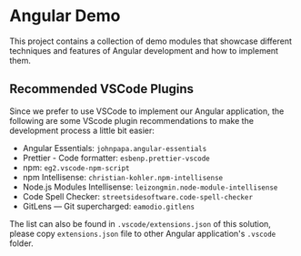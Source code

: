 # Angular Demo

This project contains a collection of demo modules that showcase different techniques and features of Angular development and how to implement them.

## Recommended VSCode Plugins

Since we prefer to use VSCode to implement our Angular application, the following are some VScode plugin recommendations to make the development process a little bit easier:

- Angular Essentials: `johnpapa.angular-essentials`
- Prettier - Code formatter: `esbenp.prettier-vscode`
- npm: `eg2.vscode-npm-script`
- npm Intellisense: `christian-kohler.npm-intellisense`
- Node.js Modules Intellisense: `leizongmin.node-module-intellisense`
- Code Spell Checker: `streetsidesoftware.code-spell-checker`
- GitLens — Git supercharged: `eamodio.gitlens`

The list can also be found in `.vscode/extensions.json` of this solution, please copy `extensions.json` file to other Angular application's `.vscode` folder.
